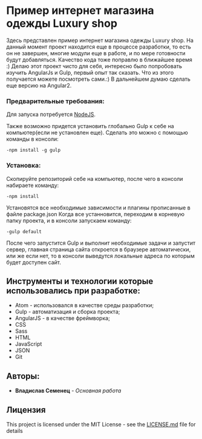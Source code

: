 # Пример интернет магазина одежды Luxury shop

Здесь представлен пример интернет магазина одежды Luxury shop. На данный момент проект находится еще в процессе разработки, то есть он не завершен, многие модули еще в работе, и по мере готовности будут добавляться. Качество кода тоже поправлю в ближайшее время :) Делаю этот проект чисто для себя, интересно было попробовать изучить AngularJs и Gulp, первый опыт так сказать. Что из этого получается можете посмотреть сами.:)
В дальнейшем думаю сделать еще версию на Angular2.


### Предварительные требования:

Для запуска потребуется [NodeJS](https://nodejs.org/).

Также возможно придется установить глобально Gulp к себе на компьютер(если не установлен еще). Сделать это можно с помощью команды в консоли:

```
-npm install -g gulp
```

### Установка:

Скопируйте репозиторий себе на компьютер, после чего в консоли набираете команду:

```
-npm install
```

Установятся все необходимые зависимости и плагины прописанные в файле package.json
Когда все устанновится, переходим в корневую папку проекта, и в консоли запускаем команду:

```
-gulp default
```

После чего запустится Gulp и выполнит необходимые задачи и запустит сервер, главная страница сайта откроется в браузере автоматически, или же если нет, то в консоли выведутся локальные адреса по которым будет доступен сайт.


## Инструменты и технологии которые использовались при разработке:

* Atom - использовался в качестве среды разработки;
* Gulp - автоматизация и сборка проекта;
* AngularJS - в качестве фреймворка;
* CSS
* Sass
* HTML
* JavaScript
* JSON
* Git

## Авторы:

* **Владислав Семенец** - *Основная работа*

## Лицензия

This project is licensed under the MIT License - see the [LICENSE.md](LICENSE.md) file for details
